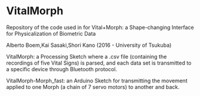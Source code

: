 # VitalMorph

Repository of the code used in for Vital+Morph: a Shape-changing Interface for Physicalization of Biometric Data

Alberto Boem,Kai Sasaki,Shori Kano (2016 - University of Tsukuba)

VitalMorph: a Processing Sketch where a .csv file (containing the recordings of five Vital Signs) is parsed, and each data set is transmitted to a specific device through Bluetooth protocol.

VitalMorph-Morph_fast: an Arduino Sketch for transmitting the movement applied to one Morph (a chain of 7 servo motors) to another and back.

